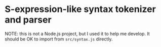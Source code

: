 # S-expression-like syntax tokenizer and parser

NOTE: this is not a Node.js project, but I used it to help me develop.  It should be OK to import from `src/syntax.js` directly.

